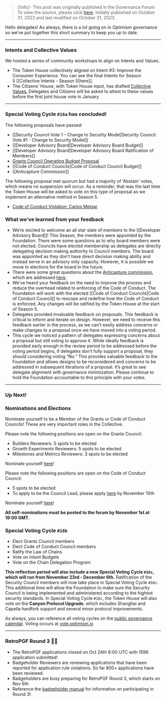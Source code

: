 > [!info]- This post was originally published in the Governance Forum
> To view the source, please click [here](https://gov.optimism.io/t/governance-update-8/7039). Initially published on October 31, 2023 and last modified on October 31, 2023.

<span class="notvisible"></span>
Hello delegates! As always, there is a lot going on in Optimism governance so we’ve put together this short summary to keep you up to date.

---

### Intents and Collective Values

We hosted a series of community workshops to align on Intents and Values.

- The Token House collectively aligned on Intent #3: Improve the Consumer Experience. You can see the final Intents for Season 5 [[Collective Intents - Season 5|here]].
- The Citizens’ House, with Token House input, has drafted [Collective Values.](https://gov.optimism.io/t/collective-values-request-for-token-house-feedback/6985) Delegates and Citizens will be asked to attest to these values before the first joint house vote in January

---

### Special Voting Cycle ``#16a`` has concluded!

The following proposals have passed:

- [[Security Council Vote 1 - Change to Security Model|Security Council: Vote #1 - Change to Security Model]]
- [[Developer Advisory Board|Developer Advisory Board Budget]]
- [[Developer Advisory Board|Developer Advisory Board Ratification of Members]]
- [Grants Council Operating Budget Proposal](https://gov.optimism.io/t/draft-season-5-grants-council-operating-budget/6941)
- [[Code of Conduct Councils|Code of Conduct Council Budget]]
- [[Anticapture Commission]]

The following proposal met quorum but had a majority of ‘Abstain’ votes, which means no suspension will occur. As a reminder, that was the last time the Token House will be asked to vote on this type of proposal as we implement an alternative method in Season 5.

- [Code of Conduct Violation: Carlos Melgar](https://gov.optimism.io/t/code-of-conduct-violation-carlos-melgar/6882)

### What we’ve learned from your feedback

- We’re excited to welcome an all star slate of members to the [[Developer Advisory Board]]! This Season, the members were appointed by the Foundation. There were some questions as to why board members were not elected. Councils have elected membership as delegates are directly delegating decision making authority to Council members. The board was appointed as they don’t have direct decision making ability and instead serve in an advisory only capacity. However, it is possible we move to elections for the board in the future.
- There were some great questions about the [Anticapture commission](https://docs.google.com/document/d/1IHpYB4wcNpDD-a4Dol5tiz3ajhZEMe6o8Ql2yCIq2Yc/edit), which are addressed [here](https://gov.optimism.io/t/anticapture-commission/6889/31).
- We’ve heard your feedback on the need to improve the process and reduce the overhead related to enforcing of the Code of Conduct. The Foundation will work with the elected [[Code of Conduct Councils|Code of Conduct Council]] to rescope and redefine how the Code of Conduct is enforced. Any changes will be ratified by the Token House at the start of Season 5.
- Delegates provided invaluable feedback on proposals. This feedback is critical to inform and iterate on design. However, we need to receive this feedback earlier in the process, as we can’t easily address concerns or make changes to a proposal once we have moved into a voting period.
- This cycle we noticed a pattern of delegates expressing concerns about a proposal but still voting to approve it. While ideally feedback is provided early enough in the review period to be addressed before the voting period begins, if delegates don’t fully support a proposal, they should considering voting “No.” This provides valuable feedback to the Foundation and allows designs to be reconsidered and concerns to be addressed in subsequent iterations of a proposal. It’s great to see delegate alignment with governance minimization. Please continue to hold the Foundation accountable to this principle with your votes.

---

### Up Next!

### Nominations and Elections

Nominate yourself to be a Member of the Grants or Code of Conduct Councils! These are very important roles in the Collective.

Please note the following positions are open on the Grants Council:

- Builders Reviewers: 5 spots to be elected
- Growth Experiments Reviewers: 5 spots to be elected
- Milestones and Metrics Reviewers: 3 spots to be elected

Nominate yourself [here](https://gov.optimism.io/t/grants-council-reviewer-nominations-season-5/6900)!

Please note the following positions are open on the Code of Conduct Council:

- 5 spots to be elected
- To apply to be the Council Lead, please apply [here](https://optimismfnd.typeform.com/to/HX2qCuVC) by November 10th

Nominate yourself [here](https://gov.optimism.io/t/code-of-conduct-council-nominations-season-5/6901/6)!

**All self-nominations must be posted to the forum by November 1st at 19:00 GMT.**

### **Special Voting Cycle ``#16b``**

- Elect Grants Council members
- Elect Code of Conduct Council members
- Ratify the Law of Chains
- Vote on Intent Budgets
- Vote on the Chain Delegation Program

**This reflection period will also include a new Special Voting Cycle ``#16c``, which will run from November 23rd - December 6th.** Ratification of the Security Council members will now take place in Special Voting Cycle ``#16c``. This additional time will allow the Foundation to make sure the Security Council is being implemented and administered according to the highest security standards. In Special Voting Cycle ``#16c``, the Token House will also vote on the **Canyon Protocol Upgrade**, which includes Shanghai and Capella hardfork support and several minor protocol improvements.

As always, you can reference all voting cycles on the [public governance calendar](https://calendar.google.com/calendar/u/0/r/day/2023/11/2?cid=Y19mbm10Z3VoNm5vbzZxZ2JuaTJncGVyaWQ0a0Bncm91cC5jYWxlbmRhci5nb29nbGUuY29t). Voting occurs at [vote.optimism.io](http://vote.optimism.io/)

---

### RetroPGF Round 3 🔴✨

- The RetroPGF applications closed on Oct 24th 6:00 UTC with 1596 application submitted!
- Badgeholder Reviewers are reviewing applications that have been reported for application rule violations. So far 800+ applications have been reviewed.
- Badgeholders are busy preparing for RetroPGF Round 3, which starts on Nov 6th
- Reference the [badgeholder manual](https://gov.optimism.io/t/retropgf-3-badgeholder-manual/7035) for information on participating in Round 3!